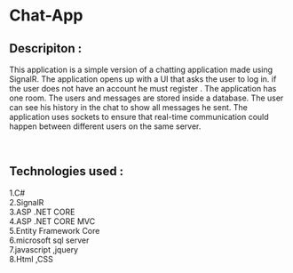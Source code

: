 # Chat-App
<h2>Descripiton :</h2>
<p>This application is a simple version of a chatting application made using SignalR. The application opens up with a UI that asks the user to log in. if the user does not have an account he must register . The application has one room. The users and messages are stored inside a database. The user can see his history in the chat to show all messages he sent. The application uses sockets to ensure that real-time communication could happen between different users on the same server.</p>
<br/>
<h2>Technologies used :</h2>
1.C#  <br>
2.SignalR  <br>
3.ASP .NET CORE <br>
4.ASP .NET CORE MVC  <br>
5.Entity Framework Core <br>
6.microsoft sql server <br>
7.javascript ,jquery <br>
8.Html ,CSS  <br>

